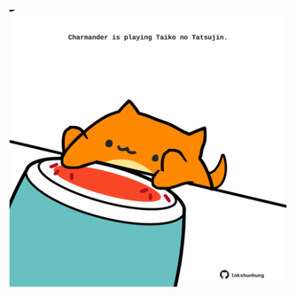 <!-- built at 13/09/2022, 23:01:05 UTC -->
<p align="center">
  <img width="500" height="500" src="./ReadmeImage.svg">
</p>
